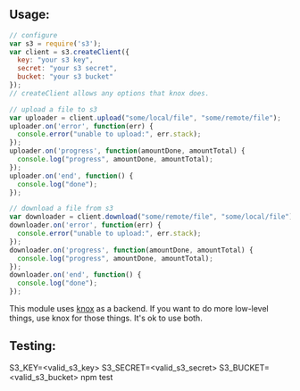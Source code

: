 Usage:
------
```js
// configure
var s3 = require('s3');
var client = s3.createClient({
  key: "your s3 key",
  secret: "your s3 secret",
  bucket: "your s3 bucket"
});
// createClient allows any options that knox does.

// upload a file to s3
var uploader = client.upload("some/local/file", "some/remote/file");
uploader.on('error', function(err) {
  console.error("unable to upload:", err.stack);
});
uploader.on('progress', function(amountDone, amountTotal) {
  console.log("progress", amountDone, amountTotal);
});
uploader.on('end', function() {
  console.log("done");
});

// download a file from s3
var downloader = client.download("some/remote/file", "some/local/file");
downloader.on('error', function(err) {
  console.error("unable to upload:", err.stack);
});
downloader.on('progress', function(amountDone, amountTotal) {
  console.log("progress", amountDone, amountTotal);
});
downloader.on('end', function() {
  console.log("done");
});
```

This module uses [knox](https://github.com/LearnBoost/knox) as a backend. If
you want to do more low-level things, use knox for those things. It's ok to use
both.

Testing:
--------
S3_KEY=<valid_s3_key> S3_SECRET=<valid_s3_secret> S3_BUCKET=<valid_s3_bucket> npm test
